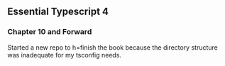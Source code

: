 ## Essential Typescript 4
### Chapter 10 and Forward
Started a new repo to h=finish the book because the directory structure was inadequate for my tsconfig needs.
